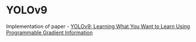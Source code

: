 # YOLOv9

Implementation of paper - [YOLOv9: Learning What You Want to Learn Using Programmable Gradient Information](https://arxiv.org/abs/2402.13616)
